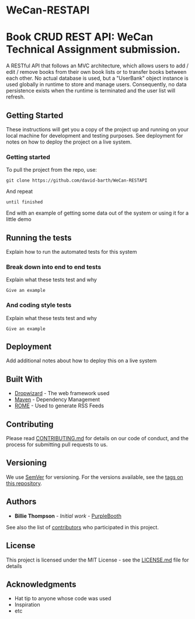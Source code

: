 # WeCan-RESTAPI

# Book CRUD REST API:  WeCan Technical Assignment submission. 

A RESTful API that follows an MVC architecture, which allows users to add / edit / remove books from their own book lists or to transfer books between each other.  No actual database is used, but a "UserBank" object instance is used globally in runtime to store and manage users.  Consequently, no data persistence exists when the runtime is terminated and the user list will refresh. 

## Getting Started

These instructions will get you a copy of the project up and running on your local machine for development and testing purposes. See deployment for notes on how to deploy the project on a live system.


### Getting started

To pull the project from the repo, use: 

```
git clone https://github.com/david-barth/WeCan-RESTAPI
```

And repeat

```
until finished
```

End with an example of getting some data out of the system or using it for a little demo

## Running the tests

Explain how to run the automated tests for this system

### Break down into end to end tests

Explain what these tests test and why

```
Give an example
```

### And coding style tests

Explain what these tests test and why

```
Give an example
```

## Deployment

Add additional notes about how to deploy this on a live system

## Built With

* [Dropwizard](http://www.dropwizard.io/1.0.2/docs/) - The web framework used
* [Maven](https://maven.apache.org/) - Dependency Management
* [ROME](https://rometools.github.io/rome/) - Used to generate RSS Feeds

## Contributing

Please read [CONTRIBUTING.md](https://gist.github.com/PurpleBooth/b24679402957c63ec426) for details on our code of conduct, and the process for submitting pull requests to us.

## Versioning

We use [SemVer](http://semver.org/) for versioning. For the versions available, see the [tags on this repository](https://github.com/your/project/tags). 

## Authors

* **Billie Thompson** - *Initial work* - [PurpleBooth](https://github.com/PurpleBooth)

See also the list of [contributors](https://github.com/your/project/contributors) who participated in this project.

## License

This project is licensed under the MIT License - see the [LICENSE.md](LICENSE.md) file for details

## Acknowledgments

* Hat tip to anyone whose code was used
* Inspiration
* etc
